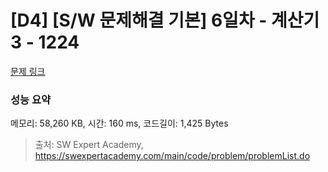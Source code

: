 # [D4] [S/W 문제해결 기본] 6일차 - 계산기3 - 1224 

[문제 링크](https://swexpertacademy.com/main/code/problem/problemDetail.do?contestProbId=AV14tDX6AFgCFAYD) 

### 성능 요약

메모리: 58,260 KB, 시간: 160 ms, 코드길이: 1,425 Bytes



> 출처: SW Expert Academy, https://swexpertacademy.com/main/code/problem/problemList.do